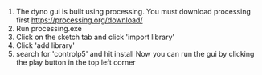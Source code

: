 1) The dyno gui is built using processing. You must download processing first https://processing.org/download/
2) Run processing.exe
3) Click on the sketch tab and click 'import library'
4) Click 'add library'
5) search for 'controlp5' and hit install
Now you can run the gui by clicking the play button in the top left corner
